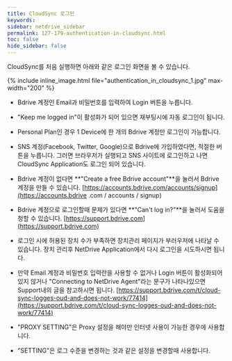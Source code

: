 ```yaml
---
title: CloudSync 로그인
keywords:
sidebar: netdrive_sidebar
permalink: 127-179-authentication-in-cloudsync.html
toc: false
hide_sidebar: false
---
```


CloudSync를 처음 실행하면 아래와 같은 로그인 화면을 볼 수 있습니다.


{% include inline_image.html file="authentication_in_cloudsync_1.jpg" max-width="200" %}


- Bdrive 계정인 Email과 비밀번호를 입력하여 Login 버튼을 누릅니다.

- "Keep me logged in"이 활성화가 되어 있으면 재부팅시에 자동 로그인이 됩니다.

- Personal Plan인 경우 1 Device에 한 개의 Bdrive 계정만 로그인이 가능합니다.

- SNS 계정(Facebook, Twitter, Google)으로 Bdrive에 가입하였다면, 적절한 버튼을 누릅니다. 그러면 브라우저가 실행되고 SNS 사이트에 로그인하고 나면 CloudSync Application도 로그인 되어 있습니다.

- Bdrive 계정이 없다면 **"Create a free Bdrive account"**을 눌러서 Bdrive 계정을 만들 수 있습니다. [https://accounts.bdrive.com/accounts/signup](https://accounts.bdrive .com / accounts / signup)

- Bdrive 계정으로 로그인할때 문제가 있다면 **"Can't log in?"**을 눌러서 도움을 청할 수 있습니다.
[https://support.bdrive.com](https://support.bdrive.com)

- 로그인 시에 허용된 장치 수가 부족하면 장치관리 페이지가 부러우저에 나타날 수 있습니다. 장치 관리후 NetDrive Application에서 다시 로그인을 시도하시면 됩니다.

- 만약 Email 계정과 비밀번호 입력란을 사용할 수 없거나 Login 버튼이 활성화되어 있지 않거나 "Connecting to NetDrive Agent"라는 문구가 나타나있으면 Support내의 글을 참고하시면 됩니다.
[https://support.bdrive.com/t/cloud-sync-logges-oud-and-does-not-work/77414](https://support.bdrive.com/t/cloud-sync-logges-oud-and-does-not-work/77414)

- "PROXY SETTING"은 Proxy 설정을 해야만 인터넷 사용이 가능한 경우에 사용합니다.

- "SETTING"은 로그 수준을 변경하는 것과 같은 설정을 변경할때 사용합니다.
     